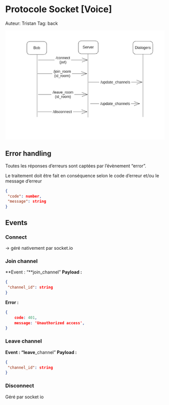 # Protocole Socket [Voice]

Auteur: Tristan
Tag: back

![Untitled](./image/socket/Untitled.png)

## Error handling

Toutes les réponses d’erreurs sont captées par l’évènement “error”.

Le traitement doit être fait en conséquence selon le code d’erreur et/ou le message d’erreur

```json
{
 "code": number,
 "message": string
}
```

## Events

### Connect

→ géré nativement par socket.io

### Join channel

**Event : “**join_channel”
**Payload :**

```json
{
 "channel_id": string
}
```

**Error :**

```json
{
    code: 401,
    message: 'Unauthorized access',
}
```

### Leave channel

**Event : “leave**_channel”
**Payload :**

```json
{
 "channel_id": string
}
```

### Disconnect

Géré par socket io
